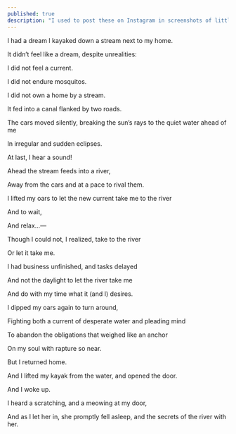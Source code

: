 ```yaml
---
published: true
description: "I used to post these on Instagram in screenshots of little squares. It was why all my poems were so short length and by line. This one poured out of me, even as a departure from form."
---
```

I had a dream I kayaked down a stream next to my home. 

It didn’t feel like a dream, despite unrealities:

I did not feel a current. 

I did not endure mosquitos.

I did not own a home by a stream.

  

It fed into a canal flanked by two roads.

The cars moved silently, breaking the sun’s rays to the quiet water ahead of me

In irregular and sudden eclipses. 

  

At last, I hear a sound!

Ahead the stream feeds into a river,

Away from the cars and at a pace to rival them. 

I lifted my oars to let the new current take me to the river

And to wait,

And relax...—

  

Though I could not, I realized, take to the river

Or let it take me.

I had business unfinished, and tasks delayed

And not the daylight to let the river take me

And do with my time what it (and I) desires. 

  

I dipped my oars again to turn around,

Fighting both a current of desperate water and pleading mind

To abandon the obligations that weighed like an anchor 

On my soul with rapture so near. 

  

But I returned home. 

And I lifted my kayak from the water, and opened the door.

  

And I woke up. 

I heard a scratching, and a meowing at my door,

And as I let her in, she promptly fell asleep, and the secrets of the river with her.